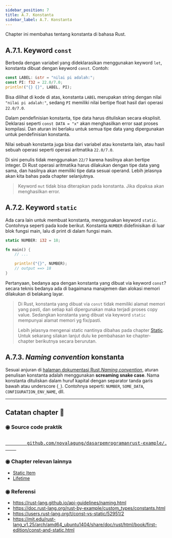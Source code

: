 ```yaml
---
sidebar_position: 7
title: A.7. Konstanta
sidebar_label: A.7. Konstanta
---
```


Chapter ini membahas tentang konstanta di bahasa Rust.

## A.7.1. Keyword `const`

Berbeda dengan variabel yang dideklarasikan menggunakan keyword `let`, konstanta dibuat dengan keyword `const`. Contoh:

```rust
const LABEL: &str = "nilai pi adalah:";
const PI: f32 = 22.0/7.0;
println!("{} {}", LABEL, PI);
```

Bisa dilihat di kode di atas, konstanta `LABEL` merupakan string dengan nilai `"nilai pi adalah:"`, sedang `PI` memiliki nilai bertipe float hasil dari operasi `22.0/7.0`.

Dalam pendefinisian konstanta, tipe data harus dituliskan secara eksplisit. Deklarasi seperti `const DATA = "x"` akan menghasilkan error saat proses kompilasi. Dan aturan ini berlaku untuk semua tipe data yang dipergunakan untuk pendefinisian konstanta.

Nilai sebuah konstanta juga bisa dari variabel atau konstanta lain, atau hasil sebuah operasi seperti operasi aritmatika `22.0/7.0`.

Di sini penulis tidak menggunakan `22/7` karena hasilnya akan bertipe integer. Di Rust operasi aritmatika harus dilakukan dengan tipe data yang sama, dan hasilnya akan memiliki tipe data sesuai operand. Lebih jelasnya akan kita bahas pada chapter selanjutnya.

> Keyword `mut` tidak bisa diterapkan pada konstanta. Jika dipaksa akan menghasilkan error.

## A.7.2. Keyword `static`

Ada cara lain untuk membuat konstanta, menggunakan keyword `static`. Contohnya seperti pada kode berikut. Konstanta `NUMBER` didefinisikan di luar blok fungsi main, lalu di print di dalam fungsi main.

```rust
static NUMBER: i32 = 18;

fn main() {
    // ...

    println!("{}", NUMBER);
    // output ==> 18
}
```

Pertanyaan, bedanya apa dengan konstanta yang dibuat via keyword `const`? secara teknis bedanya ada di bagaimana manajemen dan alokasi memori dilakukan di belakang layar.

> Di Rust, konstanta yang dibuat via `const` tidak memiliki alamat memori yang pasti, dan setiap kali dipergunakan maka terjadi proses copy value. Sedangkan konstanta yang dibuat via keyword `static` mempunyai alamat memori yg fix/pasti.
>
> Lebih jelasnya mengenai static nantinya dibahas pada chapter [Static](/basic/static). Untuk sekarang silakan lanjut dulu ke pembahasan ke chapter-chapter berikutnya secara berurutan.

## A.7.3. *Naming convention* konstanta

Sesuai anjuran di [halaman dokumentasi Rust](https://rust-lang.github.io/api-guidelines/naming.html),[*Naming convention*](https://rust-lang.github.io/api-guidelines/naming.html), aturan penulisan konstanta adalah menggunakan **screaming snake case**. Nama konstanta dituliskan dalam huruf kapital dengan separator tanda garis bawah atau underscore (`_`). Contohnya seperti: `NUMBER`, `SOME_DATA`, `CONFIGURATION_ENV_NAME`, dll.

---

## Catatan chapter 📑

### ◉ Source code praktik

<pre>
    <a href="https://github.com/novalagung/dasarpemrogramanrust-example/tree/master/konstanta">
        github.com/novalagung/dasarpemrogramanrust-example/../konstanta
    </a>
</pre>

### ◉ Chapter relevan lainnya

- [Static Item](/basic/static)
- [Lifetime](/basic/lifetime)

### ◉ Referensi

- https://rust-lang.github.io/api-guidelines/naming.html
- https://doc.rust-lang.org/rust-by-example/custom_types/constants.html
- https://users.rust-lang.org/t/const-vs-static/52951/2
- https://mit.edu/rust-lang_v1.25/arch/amd64_ubuntu1404/share/doc/rust/html/book/first-edition/const-and-static.html
